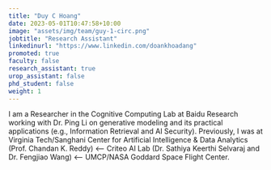 ```yaml
---
title: "Duy C Hoang"
date: 2023-05-01T10:47:58+10:00
image: "assets/img/team/guy-1-circ.png"
jobtitle: "Research Assistant"
linkedinurl: "https://www.linkedin.com/doankhoadang"
promoted: true
faculty: false
research_assistant: true
urop_assistant: false
phd_student: false
weight: 1
---
```


I am a Researcher in the Cognitive Computing Lab at Baidu Research working with Dr. Ping Li on generative modeling and its practical applications (e.g., Information Retrieval and AI Security). Previously, I was at Virginia Tech/Sanghani Center for Artificial Intelligence & Data Analytics (Prof. Chandan K. Reddy) ⟵ Criteo AI Lab (Dr. Sathiya Keerthi Selvaraj and Dr. Fengjiao Wang) ⟵ UMCP/NASA Goddard Space Flight Center. 
